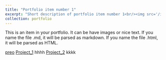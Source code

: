 ```yaml
---
title: "Portfolio item number 1"
excerpt: "Short description of portfolio item number 1<br/><img src='/images/500x300.png'>"
collection: portfolio
---
```


This is an item in your portfolio. It can be have images or nice text. If you name the file .md, it will be parsed as markdown. If you name the file .html, it will be parsed as HTML. 

[preo](_projects/_data_science/project_1.md)
[Project_1](../_projects/_data_science/project_1)
hhhh
[Project_2](_projects/_data_science/project_1.md)
kkkk
